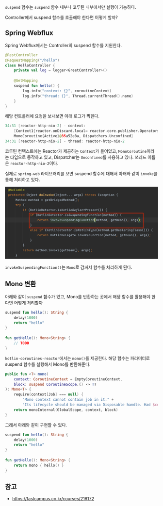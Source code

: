 `suspend` 함수는 `suspend` 함수 내부나 코루틴 내부에서만 실행이 가능하다.

Controller에서 suspend 함수를 호출해야 한다면 어떻게 할까?

## Spring Webflux

Spring Webflux에서는 Controller의 suspend 함수를 지원한다.

```kotlin
@RestController
@RequestMapping("/hello")
class HelloController {
    private val log = logger<GreetController>()

    @GetMapping
    suspend fun hello() {
        log.info("context: {}", coroutineContext)
        log.info("thread: {}", Thread.currentThread().name)
    }
}
```

해당 컨트롤러에 요청을 보내보면 아래 로그가 찍힌다.

```kotlin
34:31 [reactor-http-nio-2] - context:
    [Context1{reactor.onDiscard.local= reactor.core.publisher.Operators$$Lambda/0x0000000123657b60@7bbfcea9}, 
    MonoCoroutine{Active}@35a52e8a, Dispatchers.Unconfined]
34:31 [reactor-http-nio-2] - thread: reactor-http-nio-2
```

코루틴 컨텍스트에는 Reactor가 제공하는 `Context`가 들어있고, `MonoCoroutine`이라는 타입으로 동작하고 있고, Dispatcher는 `Unconfined`를 사용하고 있다.
쓰레드 이름은 `reactor-http-nio-2`이다.

실제로 `spring-web` 라이브러리를 보면 suspend 함수에 대해서 아래와 같이 `invoke`를 통해 처리하고 있다.

![img.png](img.png)

`invokeSuspendingFunction()`는 `Mono`로 감싸서 함수를 처리하게 된다.

## Mono 변환

아래와 같이 `suspend` 함수가 있고, Mono를 반환하는 곳에서 해당 함수를 활용해야 한다면 어떻게 처리할까

```kotlin
suspend fun hello(): String {
    delay(1000)
    return "hello"
}

fun getHello(): Mono<String> {
    // TODO
}
```

`kotlin-coroutines-reactor`에서는 `mono()`를 제공한다. 해당 함수는 파라미터로 suspend 함수를 실행해서 Mono를 반환해준다.

```kotlin
public fun <T> mono(
    context: CoroutineContext = EmptyCoroutineContext,
    block: suspend CoroutineScope.() -> T?
): Mono<T> {
    require(context[Job] === null) {
        "Mono context cannot contain job in it." + 
        "Its lifecycle should be managed via Disposable handle. Had $context" }
    return monoInternal(GlobalScope, context, block)
}
```

그래서 아래와 같이 구현할 수 있다.

```kotlin
suspend fun hello(): String {
    delay(1000)
    return "hello"
}

fun getHello(): Mono<String> {
    return mono { hello() }
}
```

## 참고

- https://fastcampus.co.kr/courses/216172